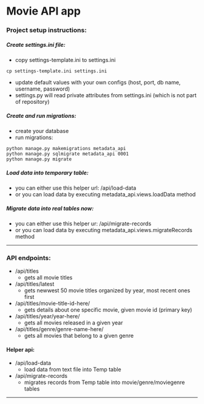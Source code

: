 # Movie API app

### Project setup instructions:
##### Create settings.ini file:
- copy settings-template.ini to settings.ini
```
cp settings-template.ini settings.ini
```
- update default values with your own configs (host, port, db name, username, password)
- settings.py will read private attributes from settings.ini (which is not part of repository)

##### Create and run migrations:
- create your database
- run migrations:
```
python manage.py makemigrations metadata_api
python manage.py sqlmigrate metadata_api 0001
python manage.py migrate
```
##### Load data into temporary table:
- you can either use this helper url: /api/load-data
- or you can load data by executing metadata_api.views.loadData method

##### Migrate data into real tables now:
- you can either use this helper ur: /api/migrate-records
- or you can load data by executing metadata_api.views.migrateRecords method

------------
### API endpoints:
- /api/titles
    - gets all movie titles
- /api/titles/latest
    - gets newwest 50 movie titles organized by year, most recent ones first
- /api/titles/movie-title-id-here/
    - gets details about one specific movie, given movie id (primary key)
- /api/titles/year/year-here/
    - gets all movies released in a given year
- /api/titles/genre/genre-name-here/
    - gets all movies that belong to a given genre

#### Helper api:
- /api/load-data
    - load data from text file into Temp table
- /api/migrate-records
    - migrates records from Temp table into movie/genre/moviegenre tables

------------